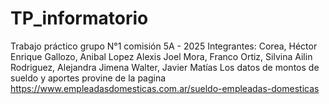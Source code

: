 # TP_informatorio
Trabajo práctico grupo N°1 comisión 5A - 2025
Integrantes:
Corea, Héctor Enrique
Gallozo, Anibal
Lopez Alexis Joel
Mora, Franco
Ortiz, Silvina Ailin
Rodriguez, Alejandra Jimena
Walter, Javier Matías
Los datos de montos de sueldo y aportes provine de la pagina https://www.empleadasdomesticas.com.ar/sueldo-empleadas-domesticas
